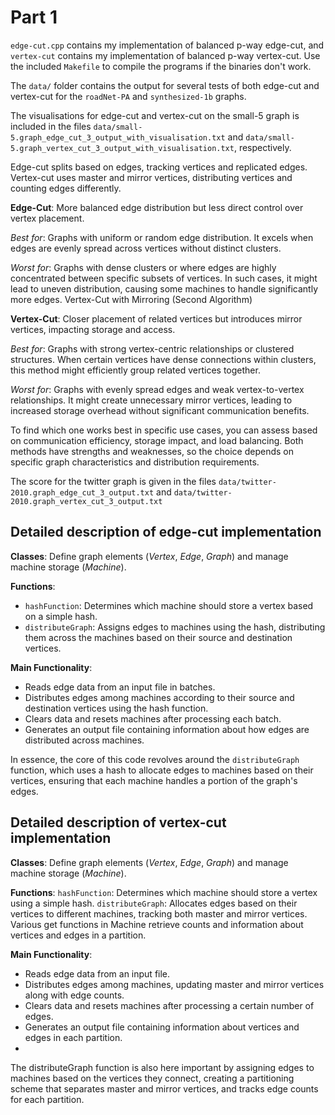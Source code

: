 # Part 1

`edge-cut.cpp` contains my implementation of balanced p-way edge-cut, and `vertex-cut` contains my implementation of balanced p-way vertex-cut. Use the included `Makefile` to compile the programs if the binaries don't work.

The `data/` folder contains the output for several tests of both edge-cut and vertex-cut for the `roadNet-PA` and `synthesized-1b` graphs.

The visualisations for edge-cut and vertex-cut on the small-5 graph is included in the files `data/small-5.graph_edge_cut_3_output_with_visualisation.txt` and `data/small-5.graph_vertex_cut_3_output_with_visualisation.txt`, respectively.

Edge-cut splits based on edges, tracking vertices and replicated edges. Vertex-cut uses master and mirror vertices, distributing vertices and counting edges differently.

**Edge-Cut**: More balanced edge distribution but less direct control over vertex placement.

*Best for*: Graphs with uniform or random edge distribution. It excels when edges are evenly spread across vertices without distinct clusters.

*Worst for*: Graphs with dense clusters or where edges are highly concentrated between specific subsets of vertices. In such cases, it might lead to uneven distribution, causing some machines to handle significantly more edges.
Vertex-Cut with Mirroring (Second Algorithm)

**Vertex-Cut**: Closer placement of related vertices but introduces mirror vertices, impacting storage and access.

*Best for*: Graphs with strong vertex-centric relationships or clustered structures. When certain vertices have dense connections within clusters, this method might efficiently group related vertices together.

*Worst for*: Graphs with evenly spread edges and weak vertex-to-vertex relationships. It might create unnecessary mirror vertices, leading to increased storage overhead without significant communication benefits.

To find which one works best in specific use cases, you can assess based on communication efficiency, storage impact, and load balancing. Both methods have strengths and weaknesses, so the choice depends on specific graph characteristics and distribution requirements.

The score for the twitter graph is given in the files `data/twitter-2010.graph_edge_cut_3_output.txt` and `data/twitter-2010.graph_vertex_cut_3_output.txt`

## Detailed description of edge-cut implementation

**Classes**: Define graph elements (*Vertex*, *Edge*, *Graph*) and manage machine storage (*Machine*).

**Functions**:

- `hashFunction`: Determines which machine should store a vertex based on a simple hash.
- `distributeGraph`: Assigns edges to machines using the hash, distributing them across the machines based on their source and destination vertices.

**Main Functionality**:

- Reads edge data from an input file in batches.
- Distributes edges among machines according to their source and destination vertices using the hash function.
- Clears data and resets machines after processing each batch.
- Generates an output file containing information about how edges are distributed across machines.

In essence, the core of this code revolves around the `distributeGraph` function, which uses a hash to allocate edges to machines based on their vertices, ensuring that each machine handles a portion of the graph's edges.

## Detailed description of vertex-cut implementation

**Classes**: Define graph elements (*Vertex*, *Edge*, *Graph*) and manage machine storage (*Machine*).

**Functions**:
`hashFunction`: Determines which machine should store a vertex using a simple hash.
`distributeGraph`: Allocates edges based on their vertices to different machines, tracking both master and mirror vertices.
Various get functions in Machine retrieve counts and information about vertices and edges in a partition.

**Main Functionality**:

- Reads edge data from an input file.
- Distributes edges among machines, updating master and mirror vertices along with edge counts.
- Clears data and resets machines after processing a certain number of edges.
- Generates an output file containing information about vertices and edges in each partition.
-

The distributeGraph function is also here important by assigning edges to machines based on the vertices they connect, creating a partitioning scheme that separates master and mirror vertices, and tracks edge counts for each partition.
